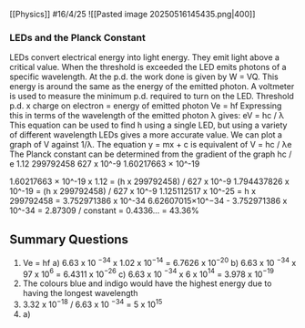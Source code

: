 [[Physics]]
#16/4/25
![[Pasted image 20250516145435.png|400]]
### LEDs and the Planck Constant
LEDs convert electrical energy into light energy. They emit light above a critical value. When the threshold is exceeded the LED emits photons of a specific wavelength. At the p.d. the work done is given by W = VQ. This energy is around the same as the energy of the emitted photon. A voltmeter is used to measure the minimum p.d. required to turn on the LED.
Threshold p.d. x charge on electron = energy of emitted photon 
	Ve = hf
Expressing this in terms of the wavelength of the emitted photon λ gives:
	eV = hc / λ
This equation can be used to find h using a single LED, but using a variety of different wavelength LEDs gives a more accurate value.
We can plot a graph of V against 1/λ. The equation y = mx + c is equivalent of V = hc / λe
The Planck constant can be determined from the gradient of the graph hc / e
1.12
299792458
627 x 10^-9
1.60217663 × 10^-19

1.60217663 × 10^-19 x 1.12 = (h x 299792458) / 627 x 10^-9
1.794437826 x 10^-19 = (h x 299792458) / 627 x 10^-9
1.125112517 x 10^-25 = h x 299792458
= 3.752971386 x 10^-34
6.62607015×10^−34 - 3.752971386 x 10^-34 = 2.87309
/ constant = 0.4336...
= 43.36%

## Summary Questions
1)  Ve = hf
	a) 6.63 x 10 $^{-34}$ x 1.02 x 10$^{-14}$ = 6.7626 x 10$^{-20}$
	b) 6.63 x 10 $^{-34}$ x 97 x 10$^{6}$ = 6.4311 x 10$^{-26}$
	c) 6.63 x 10 $^{-34}$ x 6 x 10$^{14}$ = 3.978 x 10$^{-19}$
2) The colours blue and indigo would have the highest energy due to having the longest wavelength
3) 3.32 x 10$^{-18}$ / 6.63 x 10 $^{-34}$  = 5 x 10$^{15}$ 
4) a)  
